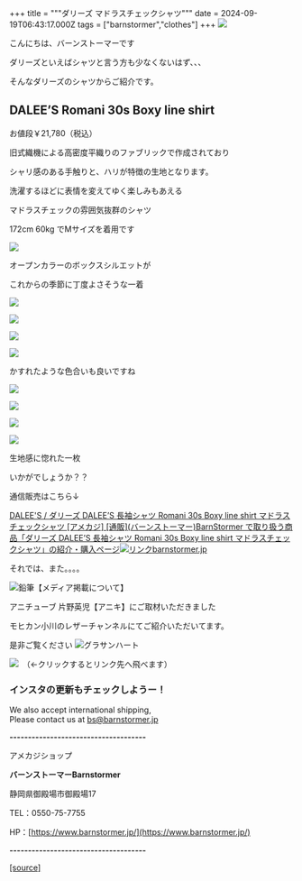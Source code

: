 +++
title = """ダリーズ マドラスチェックシャツ"""
date = 2024-09-19T06:43:17.000Z
tags = ["barnstormer","clothes"]
+++
[![](https://stat.ameba.jp/user_images/20231023/16/barnstormer-go/b2/03/p/o0420015015354743273.png)](https://ameblo.jp/barnstormer-go/entry-12825670498.html)

こんにちは、バーンストーマーです

ダリーズといえばシャツと言う方も少なくないはず、、、

そんなダリーズのシャツからご紹介です。

DALEE’S Romani 30s Boxy line shirt
----------------------------------

お値段￥21,780（税込）

旧式織機による高密度平織りのファブリックで作成されており

シャリ感のある手触りと、ハリが特徴の生地となります。

洗濯するほどに表情を変えてゆく楽しみもあえる

マドラスチェックの雰囲気抜群のシャツ

172cm 60kg でMサイズを着用です

[![](https://stat.ameba.jp/user_images/20240919/15/barnstormer-go/2e/71/j/o0500075015488160009.jpg)](https://stat.ameba.jp/user_images/20240919/15/barnstormer-go/2e/71/j/o0500075015488160009.jpg)

オープンカラーのボックスシルエットが

これからの季節に丁度よさそうな一着

[![](https://stat.ameba.jp/user_images/20240919/15/barnstormer-go/6e/b0/j/o0500075015488160013.jpg)](https://stat.ameba.jp/user_images/20240919/15/barnstormer-go/6e/b0/j/o0500075015488160013.jpg)

[![](https://stat.ameba.jp/user_images/20240919/15/barnstormer-go/2b/86/j/o0500075015488160016.jpg)](https://stat.ameba.jp/user_images/20240919/15/barnstormer-go/2b/86/j/o0500075015488160016.jpg)

[![](https://stat.ameba.jp/user_images/20240919/15/barnstormer-go/11/0d/j/o0500075015488160021.jpg)](https://stat.ameba.jp/user_images/20240919/15/barnstormer-go/11/0d/j/o0500075015488160021.jpg)

[![](https://stat.ameba.jp/user_images/20240919/15/barnstormer-go/a1/9a/j/o0750050015488160024.jpg)](https://stat.ameba.jp/user_images/20240919/15/barnstormer-go/a1/9a/j/o0750050015488160024.jpg)

かすれたような色合いも良いですね

[![](https://stat.ameba.jp/user_images/20240919/15/barnstormer-go/fb/d9/j/o0500075015488160028.jpg)](https://stat.ameba.jp/user_images/20240919/15/barnstormer-go/fb/d9/j/o0500075015488160028.jpg)

[![](https://stat.ameba.jp/user_images/20240919/15/barnstormer-go/ef/fb/j/o0500075015488160029.jpg)](https://stat.ameba.jp/user_images/20240919/15/barnstormer-go/ef/fb/j/o0500075015488160029.jpg)

[![](https://stat.ameba.jp/user_images/20240919/15/barnstormer-go/3f/e5/j/o0500075015488160032.jpg)](https://stat.ameba.jp/user_images/20240919/15/barnstormer-go/3f/e5/j/o0500075015488160032.jpg)

[![](https://stat.ameba.jp/user_images/20240919/15/barnstormer-go/20/b5/j/o0750050015488160038.jpg)](https://stat.ameba.jp/user_images/20240919/15/barnstormer-go/20/b5/j/o0750050015488160038.jpg)

生地感に惚れた一枚

いかがでしょうか？？

通信販売はこちら↓

[DALEE'S / ダリーズ DALEE’S 長袖シャツ Romani 30s Boxy line shirt マドラスチェックシャツ \[アメカジ\] \[通販\](バーンストーマー)BarnStormer で取り扱う商品「ダリーズ DALEE’S 長袖シャツ Romani 30s Boxy line shirt マドラスチェックシャツ」の紹介・購入ページ![リンク](https://c.stat100.ameba.jp/ameblo/symbols/v3.20.0/svg/gray/editor_link.svg)barnstormer.jp](https://barnstormer.jp/view/item/000000009764?category_page_id=ct50)

それでは、また。。。。

![鉛筆](https://stat100.ameba.jp/blog/ucs/img/char/char3/519.png)【メディア掲載について】

アニチューブ 片野英児【アニキ】にご取材いただきました

モヒカン小川のレザーチャンネルにてご紹介いただいてます。

是非ご覧ください ![グラサンハート](https://stat100.ameba.jp/blog/ucs/img/char/char3/148.png)

[![](https://stat.ameba.jp/user_images/20230412/16/barnstormer-go/6a/23/p/o0108010815269242493.png)](https://www.instagram.com/barnstormer_daily/)　（←クリックするとリンク先へ飛べます）

### インスタの更新もチェックしようー！

We also accept international shipping,  
Please contact us at bs@barnstormer.jp

**\-------------------------------------**

アメカジショップ

**バーンストーマーBarnstormer**

静岡県御殿場市御殿場17

TEL：0550-75-7755

HP：[https://www.barnstormer.jp/](https://www.barnstormer.jp/)

**\-------------------------------------**

[[source]](https://ameblo.jp/barnstormer-go/entry-12868156836.html)
